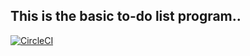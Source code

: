 ## This is the basic to-do list program..

[![CircleCI](https://dl.circleci.com/status-badge/img/circleci/nMMdUbS2Zv2SEV7soaxvz/44AWgDpTdxTTNiTAiwnxmf/tree/main.svg?style=svg&circle-token=abd71a3f1992e4286844692dffbc118a8ae6be42)](https://dl.circleci.com/status-badge/redirect/circleci/nMMdUbS2Zv2SEV7soaxvz/44AWgDpTdxTTNiTAiwnxmf/tree/main)
